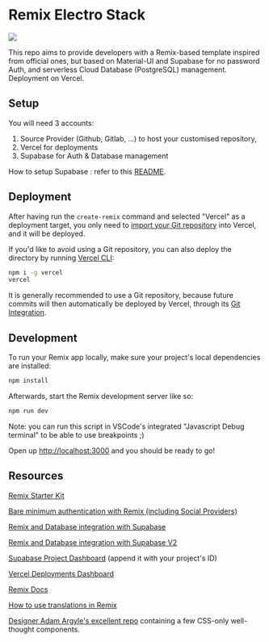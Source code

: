 # Remix Electro Stack

![](https://www.wallpaperup.com/uploads/wallpapers/2016/06/09/980773/a3a1170249387ca3657121777aba7041.jpg)

This repo aims to provide developers with a Remix-based template inspired from official ones, but based on Material-UI and Supabase for no password Auth, and serverless Cloud Database (PostgreSQL) management.
Deployment on Vercel.

## Setup

You will need 3 accounts:

1. Source Provider (Github, Gitlab, ...) to host your customised repository,
2. Vercel for deployments
3. Supabase for Auth & Database management

How to setup Supabase : refer to this [README](https://supabase.com/docs/guides/auth/auth-helpers/remix).

## Deployment

After having run the `create-remix` command and selected "Vercel" as a deployment target, you only need to [import your Git repository](https://vercel.com/new) into Vercel, and it will be deployed.

If you'd like to avoid using a Git repository, you can also deploy the directory by running [Vercel CLI](https://vercel.com/cli):

```sh
npm i -g vercel
vercel
```

It is generally recommended to use a Git repository, because future commits will then automatically be deployed by Vercel, through its [Git Integration](https://vercel.com/docs/concepts/git).

## Development

To run your Remix app locally, make sure your project's local dependencies are installed:

```sh
npm install
```

Afterwards, start the Remix development server like so:

```sh
npm run dev
```

Note: you can run this script in VSCode's integrated "Javascript Debug terminal" to be able to use breakpoints ;)

Open up [http://localhost:3000](http://localhost:3000) and you should be ready to go!

## Resources

[Remix Starter Kit](https://github.com/one-aalam/remix-starter-kit)

[Bare minimum authentication with Remix (including Social Providers)](https://github.com/arpitdalal/remix-supabase-auth)

[Remix and Database integration with Supabase](https://dev.to/codegino/remix-and-supabase-integration-cci#preface)

[Remix and Database integration with Supabase V2](https://github.com/supabase/auth-helpers/blob/main/examples/remix)

[Supabase Project Dashboard](https://app.supabase.io/project) (append it with your project's ID)

[Vercel Deployments Dashboard](https://vercel.com/sharlaan/electro-stack/deployments)

[Remix Docs](https://remix.run/docs)

[How to use translations in Remix](https://dev.to/adrai/how-to-internationalize-a-remix-application-2bep)

[Designer Adam Argyle's excellent repo](https://github.com/argyleink/gui-challenges) containing a few CSS-only well-thought components.

